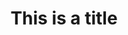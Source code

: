 ---
path: '/archive/test'
title: 'This is a title'
article: 'This is an entire text of the article. Hello hello how are you?'
---